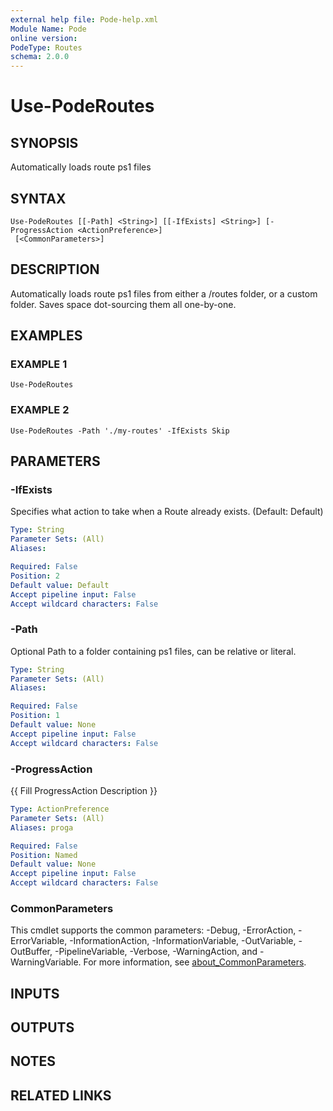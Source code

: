 ```yaml
---
external help file: Pode-help.xml
Module Name: Pode
online version:
PodeType: Routes
schema: 2.0.0
---
```


# Use-PodeRoutes

## SYNOPSIS
Automatically loads route ps1 files

## SYNTAX

```
Use-PodeRoutes [[-Path] <String>] [[-IfExists] <String>] [-ProgressAction <ActionPreference>]
 [<CommonParameters>]
```

## DESCRIPTION
Automatically loads route ps1 files from either a /routes folder, or a custom folder.
Saves space dot-sourcing them all one-by-one.

## EXAMPLES

### EXAMPLE 1
```
Use-PodeRoutes
```

### EXAMPLE 2
```
Use-PodeRoutes -Path './my-routes' -IfExists Skip
```

## PARAMETERS

### -IfExists
Specifies what action to take when a Route already exists.
(Default: Default)

```yaml
Type: String
Parameter Sets: (All)
Aliases:

Required: False
Position: 2
Default value: Default
Accept pipeline input: False
Accept wildcard characters: False
```

### -Path
Optional Path to a folder containing ps1 files, can be relative or literal.

```yaml
Type: String
Parameter Sets: (All)
Aliases:

Required: False
Position: 1
Default value: None
Accept pipeline input: False
Accept wildcard characters: False
```

### -ProgressAction
{{ Fill ProgressAction Description }}

```yaml
Type: ActionPreference
Parameter Sets: (All)
Aliases: proga

Required: False
Position: Named
Default value: None
Accept pipeline input: False
Accept wildcard characters: False
```

### CommonParameters
This cmdlet supports the common parameters: -Debug, -ErrorAction, -ErrorVariable, -InformationAction, -InformationVariable, -OutVariable, -OutBuffer, -PipelineVariable, -Verbose, -WarningAction, and -WarningVariable. For more information, see [about_CommonParameters](http://go.microsoft.com/fwlink/?LinkID=113216).

## INPUTS

## OUTPUTS

## NOTES

## RELATED LINKS
